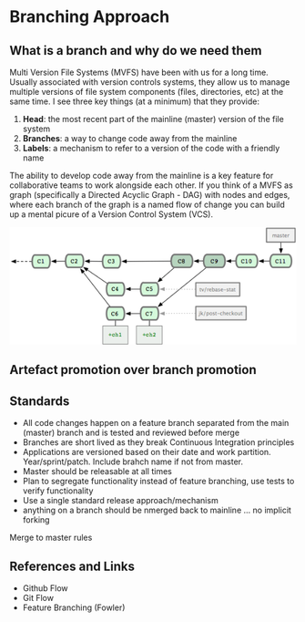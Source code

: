 # Branching Approach

## What is a branch and why do we need them
Multi Version File Systems (MVFS) have been with us for a long time.  Usually associated with version controls systems, they allow us to manage multiple versions of file system components (files, directories, etc) at the same time.  I see three key things (at a minimum) that they provide:

1. __Head__: the most recent part of the mainline (master) version of the file system
1. __Branches__: a way to change code away from the mainline
1. __Labels__: a mechanism to refer to a version of the code with a friendly name

The ability to develop code away from the mainline is a key feature for collaborative teams to work alongside each other.  If you think of a MVFS as graph (specifically a Directed Acyclic Graph - DAG) with nodes and edges, where each branch of the graph is a named flow of change you can build up a mental picure of a Version Control System (VCS).

![](branches/simple-branch.png)




## Artefact promotion over branch promotion

## Standards
 - All code changes happen on a feature branch separated from the main (master) branch and is tested and reviewed before merge
 - Branches are short lived as they break Continuous Integration principles
 - Applications are versioned based on their date and work partition.  Year/sprint/patch.  Include brahch name if not from master.
 - Master should be releasable at all times
 - Plan to segregate functionality instead of feature branching, use tests to verify functionality
 - Use a single standard release approach/mechanism
 - anything on a branch should be nmerged back to mainline ... no implicit forking

Merge to master rules


## References and Links
 - Github Flow
 - Git Flow
 - Feature Branching (Fowler)